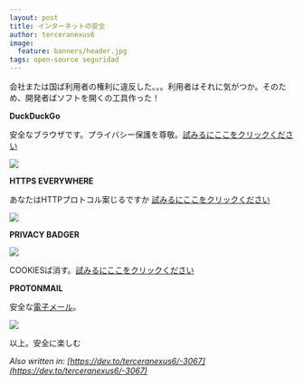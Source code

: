 ```yaml
---
layout: post
title: インターネットの安全
author: terceranexus6
image:
  feature: banners/header.jpg
tags: open-source seguridad
---
```


会社または国ば利用者の権利に違反した。。。利用者はそれに気がつか。そのため、開発者ばソフトを開くの工具作った！

**DuckDuckGo**

安全なブラウザです。プライバシー保護を尊敬。[試みるにここをクリックください](https://dev.to/terceranexus6/duckduckgo.com)

<img src="{{ site.url }}/assets/images/dev.to/duckduckgo.png" style="display: block; margin: 0 auto;">

**HTTPS EVERYWHERE**

あなたはHTTPプロトコル案じるですか
[試みるにここをクリックください](https://www.eff.org/https-everywhere)

<img src="{{ site.url }}/assets/images/dev.to/httpseverywhere.png" style="display: block; margin: 0 auto;">

**PRIVACY BADGER**

<img src="{{ site.url }}/assets/images/dev.to/privacy_badger.png" style="display: block; margin: 0 auto;">

COOKIESば消す。[試みるにここをクリックください](https://www.eff.org/privacybadger)

**PROTONMAIL**

安全な[電子メール](https://protonmail.com/)。

<img src="{{ site.url }}/assets/images/dev.to/protonmail.jpeg" style="display: block; margin: 0 auto;">

以上。安全に楽しむ

*Also written in: [https://dev.to/terceranexus6/-3067](https://dev.to/terceranexus6/-3067)*
